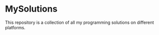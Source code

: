 # MySolutions

This repository is a collection of all my programming solutions on different platforms.
